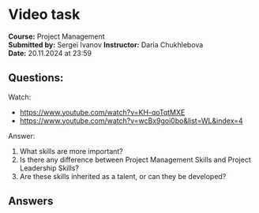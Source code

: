 # Video task

**Course:** Project Management  
**Submitted by:** Sergei Ivanov
**Instructor:** Daria Chukhlebova  
**Date:** 20.11.2024 at 23:59  

## Questions:

Watch:

- https://www.youtube.com/watch?v=KH-qoTqtMXE
- https://www.youtube.com/watch?v=wcBx9goi0bo&list=WL&index=4


Answer:

1. What skills are more important? 
2. Is there any difference between Project Management Skills and Project Leadership Skills?
3. Are these skills inherited as a talent, or can they be developed?

## Answers
